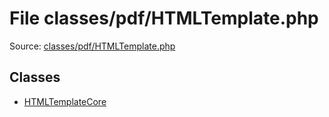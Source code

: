 File classes/pdf/HTMLTemplate.php
=========

Source: [classes/pdf/HTMLTemplate.php](https://github.com/PrestaShop/PrestaShop/blob/1.5.0.3/classes/pdf/HTMLTemplate.php)


Classes
-------

* [HTMLTemplateCore](class.HTMLTemplateCore.md)

